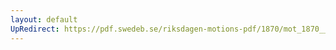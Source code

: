 ```yaml
---
layout: default
UpRedirect: https://pdf.swedeb.se/riksdagen-motions-pdf/1870/mot_1870__ak__00144/mot_1870__ak__00144_001.pdf
---
```

